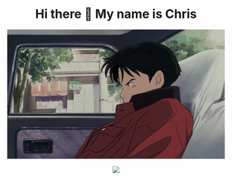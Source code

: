 <h1 style="text-align:center;">Hi there 👋 My name is Chris</h1>
<p align="center">
<img src="assets/car.gif">
</p>
<div style="text-align:center; width:100%; margin:auto">
<img src="https://kucielstats.vercel.app/api/top-langs/?username=KucielKrzysztof&layout=compact&theme=dracula">
</div>

<!--
**KucielKrzysztof/KucielKrzysztof** is a ✨ _special_ ✨ repository because its `README.md` (this file) appears on your GitHub profile.

Here are some ideas to get you started:

- 🔭 I’m currently working on ...
- 🌱 I’m currently learning ...
- 👯 I’m looking to collaborate on ...
- 🤔 I’m looking for help with ...
- 💬 Ask me about ...
- 📫 How to reach me: ...
- 😄 Pronouns: ...
- ⚡ Fun fact: ...
-->
